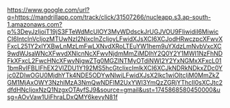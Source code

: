 https://www.google.com/url?q=https://mandrillapp.com/track/click/31507266/nucleapp.s3.ap-south-1.amazonaws.com?p%3DeyJzIjoiT19jS3FTeWdMcUlOY3MyWDdsckJrUGJVOU9FIiwidiI6MiwicCI6IntcInVcIjozMTUwNzI2NixcInZcIjoyLFwidXJsXCI6XCJodHRwczpcXFwvXFxcL251Y2xlYXBwLnMzLmFwLXNvdXRoLTEuYW1hem9uYXdzLmNvbVxcXC9wdWJsaWNcXFwvdXNlcnNcXFwvNjdmMmZiMDlhY2Q0Y2Y1MWI1NzFhNDFkXFxcL2FwcHNcXFwvNjgwZTg0MGZlNTMyOTdiNWI2Y2YxNGMxXFxcL011bmRvIFBLIFhEX2VlZDU1Y192MS5hcGtcIixcImlkXCI6XCJkNDRkNDkxZDc0Yjc0ZDIwOGU0MjdhYTk4NDE5ODYwNlwiLFwidXJsX2lkc1wiOltcIjM0MmZkZGM1MjAxOWY3NzhlMzA3NmQwNDFlM2UxYWI3YmQzZGRjYThcIl0sXCJtc2dfdHNcIjoxNzQ1NzgxOTAyfSJ9&source=gmail&ust=1745868580450000&usg=AOvVaw1UiFhraLDxQMY6kevyN81f
